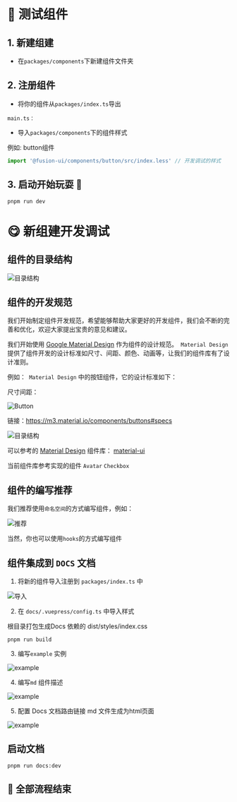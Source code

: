 
#  🍺 测试组件

## 1. 新建组建

-  在```packages/components```下新建组件文件夹

## 2. 注册组件

-  将你的组件从```packages/index.ts```导出

```main.ts：``` 

-  导入```packages/components```下的组件样式

例如: button组件

  
  ```ts
import '@fusion-ui/components/button/src/index.less' // 开发调试的样式
  ```

## 3. 启动开始玩耍 🎊
  
  ```
  pnpm run dev
  ```


# 😋 新组建开发调试


##  组件的目录结构
![目录结构](./public/image/component.png)

## 组件的开发规范

我们开始制定组件开发规范，希望能够帮助大家更好的开发组件，我们会不断的完善和优化，欢迎大家提出宝贵的意见和建议。

我们开始使用 [Google Material Design](https://m3.material.io/) 作为组件的设计规范。``` Material Design``` 提供了组件开发的设计标准如尺寸、间距、颜色、动画等，让我们的组件库有了设计准则。

例如：``` Material Design``` 中的按钮组件，它的设计标准如下：

尺寸间距：

![Button](./public/image/button.png)

链接：https://m3.material.io/components/buttons#specs

![目录结构](./public/image/M3.png)

可以参考的 [Material Design](https://m3.material.io/) 组件库：
[material-ui](https://mui.com/material-ui/react-button/)

当前组件库参考实现的组件 ```Avatar``` ```Checkbox```

## 组件的编写推荐
我们推荐使用```命名空间```的方式编写组件，例如：

![推荐](./public/image/w.png)

当然，你也可以使用```hooks```的方式编写组件

## 组件集成到 ```DOCS``` 文档

1. 将新的组件导入注册到 ```packages/index.ts``` 中

![导入](./public/image/register.png)

2. 在 ```docs/.vuepress/config.ts``` 中导入样式

根目录打包生成Docs 依赖的 dist/styles/index.css

```
pnpm run build
```

3. 编写```example``` 实例

![example](./public/image/example.png)


4. 编写```md``` 组件描述
  
![example](./public/image/md.png)


5. 配置 Docs 文档路由链接 md 文件生成为html页面

![example](./public/image/link.png)

## 启动文档
  
  ```
  pnpm run docs:dev
  ```
## 🎉 全部流程结束
